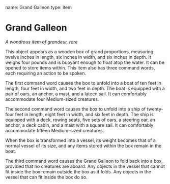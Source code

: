 name: Grand Galleon
type: item

# Grand Galleon 
_A wondrous item of grandeur, rare_ 

This object appears as a wooden box of grand proportions, measuring twelve inches in length, six inches in width, and six inches in depth. It weighs four pounds and is buoyant enough to float atop the water. It can be opened to store items within. This item also has three command words, each requiring an action to be spoken.

The first command word causes the box to unfold into a boat of ten feet in length, four feet in width, and two feet in depth. The boat is equipped with a pair of oars, an anchor, a mast, and a lateen sail. It can comfortably accommodate four Medium-sized creatures.

The second command word causes the box to unfold into a ship of twenty-four feet in length, eight feet in width, and six feet in depth. The ship is equipped with a deck, rowing seats, five sets of oars, a steering oar, an anchor, a deck cabin, and a mast with a square sail. It can comfortably accommodate fifteen Medium-sized creatures.

When the box is transformed into a vessel, its weight becomes that of a normal vessel of its size, and any items stored within the box remain in the boat.

The third command word causes the Grand Galleon to fold back into a box, provided that no creatures are aboard. Any objects in the vessel that cannot fit inside the box remain outside the box as it folds. Any objects in the vessel that can fit inside the box do so.
